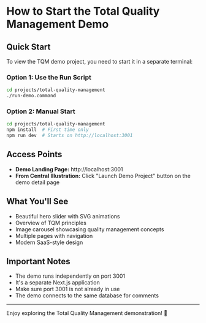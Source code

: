 # How to Start the Total Quality Management Demo

## Quick Start

To view the TQM demo project, you need to start it in a separate terminal:

### Option 1: Use the Run Script

```bash
cd projects/total-quality-management
./run-demo.command
```

### Option 2: Manual Start

```bash
cd projects/total-quality-management
npm install  # First time only
npm run dev  # Starts on http://localhost:3001
```

## Access Points

- **Demo Landing Page:** http://localhost:3001
- **From Central Illustration:** Click "Launch Demo Project" button on the demo detail page

## What You'll See

- Beautiful hero slider with SVG animations
- Overview of TQM principles
- Image carousel showcasing quality management concepts
- Multiple pages with navigation
- Modern SaaS-style design

## Important Notes

- The demo runs independently on port 3001
- It's a separate Next.js application
- Make sure port 3001 is not already in use
- The demo connects to the same database for comments

---

Enjoy exploring the Total Quality Management demonstration! 🎉

